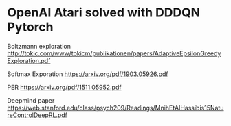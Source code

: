# OpenAI Atari solved with DDDQN Pytorch

Boltzmann exploration
http://tokic.com/www/tokicm/publikationen/papers/AdaptiveEpsilonGreedyExploration.pdf

Softmax Exporation
https://arxiv.org/pdf/1903.05926.pdf

PER
https://arxiv.org/pdf/1511.05952.pdf

Deepmind paper
https://web.stanford.edu/class/psych209/Readings/MnihEtAlHassibis15NatureControlDeepRL.pdf
